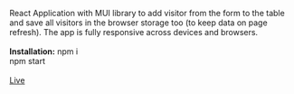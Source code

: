 React Application with MUI library to add visitor from the form to the table and save all visitors in the browser storage too (to keep data on page refresh).
The app is fully responsive across devices and browsers.
<br><br>
<b>Installation:</b>
npm i<br>
npm start
<br><br>
<a href='https://awesome-guestbook-beryl.vercel.app/' target='_blank'>Live</a>
